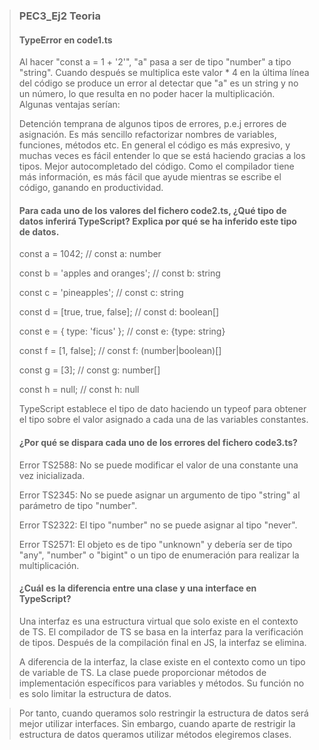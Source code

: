 > ### PEC3_Ej2 Teoria
>
> #### TypeError en code1.ts
>
> Al hacer "const a = 1 + '2'", "a" pasa a ser de tipo "number" a tipo "string". Cuando después se multiplica este valor * 4 en la última línea del código se produce un error al detectar que "a" es un string y no un número, lo que resulta en no poder hacer la multiplicación.
Algunas ventajas serían:
>
> Detención temprana de algunos tipos de errores, p.e.j errores de asignación.
> Es más sencillo refactorizar nombres de variables, funciones, métodos etc.
> En general el código es más expresivo, y muchas veces es fácil entender lo que se está haciendo gracias a los tipos.
> Mejor autocompletado del código. Como el compilador tiene más información, es más fácil que ayude mientras se escribe el código, ganando en productividad.
>
> #### Para cada uno de los valores del fichero code2.ts, ¿Qué tipo de datos inferirá TypeScript? Explica por qué se ha inferido este tipo de datos.
>
> const a = 1042;   // const a: number
>
> const b = 'apples and oranges'; // const b: string
>
> const c = 'pineapples'; // const c: string
>
> const d = [true, true, false]; // const d: boolean[]
>
> const e = { type: 'ficus' }; // const e: {type: string}
>
> const f = [1, false]; // const f: (number|boolean)[]
>
> const g = [3]; // const g: number[]
>
> const h = null; // const h: null
>
> TypeScript establece el tipo de dato haciendo un typeof para obtener el tipo sobre el valor asignado a cada una de las variables constantes.
>
> #### ¿Por qué se dispara cada uno de los errores del fichero code3.ts?
>
> Error TS2588: No se puede modificar el valor de una constante una vez inicializada.
>
> Error TS2345: No se puede asignar un argumento de tipo "string" al parámetro de tipo "number".
>
> Error TS2322: El tipo "number" no se puede asignar al tipo "never".
>
> Error TS2571: El objeto es de tipo "unknown" y debería ser de tipo "any", "number" o "bigint" o un tipo de enumeración para realizar la multiplicación.
>
> #### ¿Cuál es la diferencia entre una clase y una interface en TypeScript?
>
> Una interfaz es una estructura virtual que solo existe en el contexto de TS. El compilador de TS se basa en la interfaz para la verificación de tipos. Después de la compilación final en JS, la interfaz se elimina.
>
> A diferencia de la interfaz, la clase existe en el contexto como un tipo de variable de TS. La clase puede proporcionar métodos de implementación específicos para variables y métodos. Su función no es solo limitar la estructura de datos. 

> Por tanto, cuando queramos solo restringir la estructura de datos será mejor utilizar interfaces. Sin embargo, cuando aparte de restrigir la estructura de datos queramos utilizar métodos elegiremos clases.